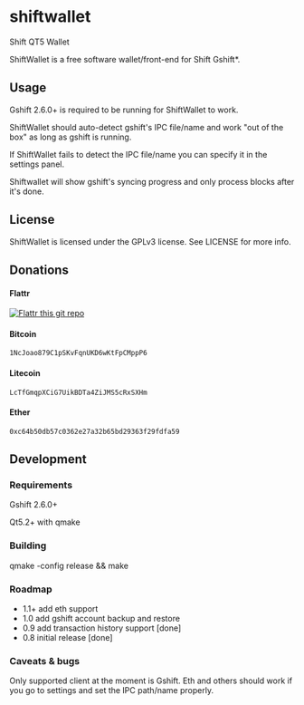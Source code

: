 # shiftwallet

Shift QT5 Wallet

ShiftWallet is a free software wallet/front-end for Shift Gshift*.

## Usage

Gshift 2.6.0+ is required to be running for ShiftWallet to work.

ShiftWallet should auto-detect gshift's IPC file/name and work "out of the box" as long as gshift is running.

If ShiftWallet fails to detect the IPC file/name you can specify it in the settings panel.

Shiftwallet will show gshift's syncing progress and only process blocks after it's done.

## License

ShiftWallet is licensed under the GPLv3 license. See LICENSE for more info.

## Donations

#### Flattr
[![Flattr this git repo](http://api.flattr.com/button/flattr-badge-large.png)](https://flattr.com/submit/auto?user_id=Almindor&url=https://github.com/almindor/shiftwallet&title=ShiftWallet&language=&tags=github&category=software)

#### Bitcoin
`1NcJoao879C1pSKvFqnUKD6wKtFpCMppP6`

#### Litecoin
`LcTfGmqpXCiG7UikBDTa4ZiJMS5cRxSXHm`

#### Ether
`0xc64b50db57c0362e27a32b65bd29363f29fdfa59`

## Development

### Requirements

Gshift 2.6.0+

Qt5.2+ with qmake

### Building

qmake -config release && make

### Roadmap

- 1.1+ add eth support
- 1.0 add gshift account backup and restore
- 0.9 add transaction history support [done]
- 0.8 initial release [done]

### Caveats & bugs

Only supported client at the moment is Gshift. Eth and others should work if you go to settings and set the IPC path/name properly.
